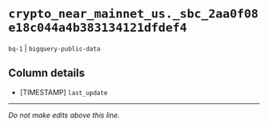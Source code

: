 # `crypto_near_mainnet_us._sbc_2aa0f08e18c044a4b383134121dfdef4`
`bq-1` | `bigquery-public-data`

## Column details
* [TIMESTAMP] `last_update`

-------------------------------------------------------------------------------
*Do not make edits above this line.*

